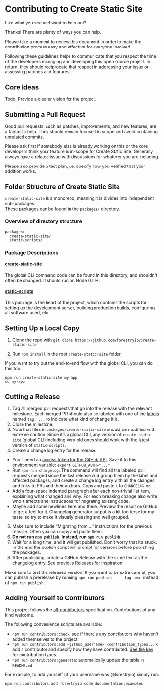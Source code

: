 # Contributing to Create Static Site 

Like what you see and want to help out?

Thanks! There are plenty of ways you can help.

Please take a moment to review this document in order to make the contribution process easy and effective for everyone involved.

Following these guidelines helps to communicate that you respect the time of the developers managing and developing this open source project. In return, they should reciprocate that respect in addressing your issue or assessing patches and features.

## Core Ideas

Todo: Provide a clearer vision for the project.

## Submitting a Pull Request

Good pull requests, such as patches, improvements, and new features, are a fantastic help. They should remain focused in scope and avoid containing unrelated commits.

Please ask first if somebody else is already working on this or the core developers think your feature is in-scope for Create Static Site. Generally always have a related issue with discussions for whatever you are including.

Please also provide a test plan, i.e. specify how you verified that your addition works.

## Folder Structure of Create Static Site
`create-static-site` is a monorepo, meaning it is divided into independent sub-packages.<br>
These packages can be found in the [`packages/`](https://github.com/forestryio/create-static-site/tree/master/packages) directory.

### Overview of directory structure
```
packages/
  create-static-site/
  static-scripts/
```
### Package Descriptions
#### [create-static-site](https://github.com/forestryio/create-static-site/tree/master/packages/create-static-site)
The global CLI command code can be found in this directory, and shouldn't often be changed. It should run on Node 0.10+.
#### [static-scripts](https://github.com/forestryio/create-static-site/tree/master/packages/static-scripts)
This package is the heart of the project, which contains the scripts for setting up the development server, building production builds, configuring all software used, etc.<br>

## Setting Up a Local Copy

1. Clone the repo with `git clone https://github.com/forestryio/create-static-site`

2. Run `npm install` in the root `create-static-site` folder.

If you want to try out the end-to-end flow with the global CLI, you can do this too:

```
npm run create-static-site my-app
cd my-app
```

## Cutting a Release

1. Tag all merged pull requests that go into the release with the relevant milestone. Each merged PR should also be labeled with one of the [labels](https://github.com/forestryio/create-static-site/labels) named `tag: ...` to indicate what kind of change it is.
2. Close the milestone.
3. Note that files in `packages/create-static-site` should be modified with extreme caution. Since it’s a global CLI, any version of `create-static-site` (global CLI) including very old ones should work with the latest version of `static-scripts`.
4. Create a change log entry for the release:
  * You'll need an [access token for the GitHub API](https://help.github.com/articles/creating-an-access-token-for-command-line-use/). Save it to this environment variable: `export GITHUB_AUTH="..."`
  * Run `npm run changelog`. The command will find all the labeled pull requests merged since the last release and group them by the label and affected packages, and create a change log entry with all the changes and links to PRs and their authors. Copy and paste it to `CHANGELOG.md`.
  * Add a four-space indented paragraph after each non-trivial list item, explaining what changed and why. For each breaking change also write who it affects and instructions for migrating existing code.
  * Maybe add some newlines here and there. Preview the result on GitHub to get a feel for it. Changelog generator output is a bit too terse for my taste, so try to make it visually pleasing and well grouped.
5. Make sure to include “Migrating from ...” instructions for the previous release. Often you can copy and paste them.
6. **Do not run `npm publish`. Instead, run `npm run publish`.**
7. Wait for a long time, and it will get published. Don’t worry that it’s stuck. In the end the publish script will prompt for versions before publishing the packages.
8. After publishing, create a GitHub Release with the same text as the changelog entry. See previous Releases for inspiration.

Make sure to test the released version! If you want to be extra careful, you can publish a prerelease by running `npm run publish -- --tag next` instead of `npm run publish`.

## Adding Yourself to Contributors
This project follows the [all-contributors](https://github.com/kentcdodds/all-contributors) specification. Contributions of any kind welcome.

The following convenience scripts are available:

- `npm run contributors:check`: see if there's any contributors who haven't added themselves to the project
- `npm run contributors:add <github_username> <contribution_types...>`: add a contributor and specify how they have contributed. [See the key](https://github.com/kentcdodds/all-contributors#emoji-key) for contribution types.
- `npm run contributors:generate`: automatically update the table in [`README.md`](/README.md)

For example, to add yourself (if your username was @forestryio) simply run:

```
npm run contributors:add forestryio code,documentation,examples 
```
